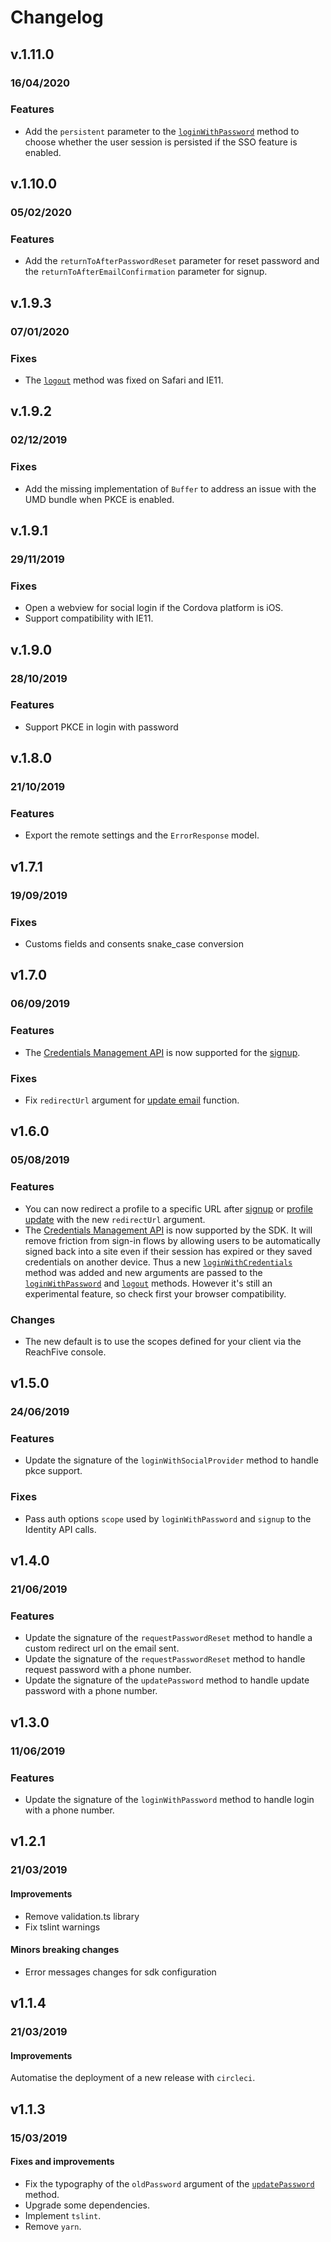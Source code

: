 # Changelog

## v.1.11.0

### 16/04/2020

### Features
- Add the `persistent` parameter to the [`loginWithPassword`](https://developer.reachfive.com/sdk-core/loginWithPassword.html) method to choose whether the user session is persisted if the SSO feature is enabled.

## v.1.10.0

### 05/02/2020

### Features
- Add the `returnToAfterPasswordReset` parameter for reset password and the `returnToAfterEmailConfirmation` parameter for signup.

## v.1.9.3

### 07/01/2020

### Fixes
- The [`logout`](https://developer.reach5.co/api/identity-web/#logout) method was fixed on Safari and IE11.

## v.1.9.2

### 02/12/2019

### Fixes
- Add the missing implementation of `Buffer` to address an issue with the UMD bundle when PKCE is enabled.

## v.1.9.1

### 29/11/2019

### Fixes
- Open a webview for social login if the Cordova platform is iOS.
- Support compatibility with IE11.
  
## v.1.9.0

### 28/10/2019

### Features
- Support PKCE in login with password

## v.1.8.0

### 21/10/2019

### Features
- Export the remote settings and the `ErrorResponse` model.

## v1.7.1

### 19/09/2019

### Fixes
- Customs fields and consents snake_case conversion

## v1.7.0

### 06/09/2019

### Features
- The [Credentials Management API](https://www.w3.org/TR/credential-management/) is now supported for the [signup]((https://developer.reach5.co/api/identity-web/#signup)).

### Fixes
- Fix `redirectUrl` argument for [update email]((https://developer.reach5.co/api/identity-web/#updateemail)) function.

## v1.6.0

### 05/08/2019

### Features
- You can now redirect a profile to a specific URL after [signup]((https://developer.reach5.co/api/identity-web/#signup)) or [profile update]((https://developer.reach5.co/api/identity-web/#updateprofile)) with the new `redirectUrl` argument.
- The [Credentials Management API](https://www.w3.org/TR/credential-management/) is now supported by the SDK. It will remove friction from sign-in flows by allowing users to be automatically signed back into a site even if their session has expired or they saved credentials on another device. Thus a new [`loginWithCredentials`](https://developer.reach5.co/api/identity-web/#loginWithCredentials) method was added and new arguments are passed to the [`loginWithPassword`](https://developer.reach5.co/api/identity-web/#loginwithpassword) and [`logout`](https://developer.reach5.co/api/identity-web/#logout) methods.
  However it's still an experimental feature, so check first your browser compatibility.

### Changes
- The new default is to use the scopes defined for your client via the ReachFive console.

## v1.5.0

### 24/06/2019

### Features
- Update the signature of the `loginWithSocialProvider` method to handle pkce support.

### Fixes
- Pass auth options `scope` used by `loginWithPassword` and `signup` to the Identity API calls.

## v1.4.0

### 21/06/2019

### Features
- Update the signature of the `requestPasswordReset` method to handle a custom redirect url on the email sent.
- Update the signature of the `requestPasswordReset` method to handle request password with a phone number.
- Update the signature of the `updatePassword` method to handle update password with a phone number.

## v1.3.0

### 11/06/2019

### Features
- Update the signature of the `loginWithPassword` method to handle login with a phone number.

## v1.2.1

### 21/03/2019

#### Improvements
- Remove validation.ts library
- Fix tslint warnings

#### Minors breaking changes
- Error messages changes for sdk configuration

## v1.1.4

### 21/03/2019

#### Improvements

Automatise the deployment of a new release with `circleci`.

## v1.1.3

### 15/03/2019

#### Fixes and improvements
- Fix the typography of the `oldPassword` argument of the [`updatePassword`](src/main/apiClient.ts) method.
- Upgrade some dependencies.
- Implement `tslint`.
- Remove `yarn`.
